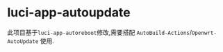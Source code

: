 # luci-app-autoupdate

此项目基于`luci-app-autoreboot`修改,需要搭配 `AutoBuild-Actions`/`Openwrt-AutoUpdate` 使用.
